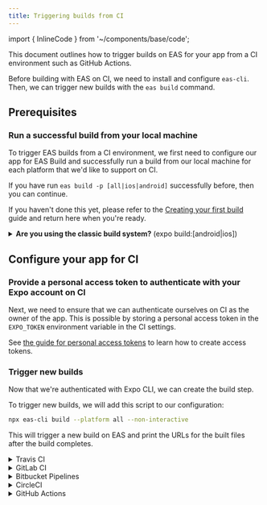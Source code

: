 ```yaml
---
title: Triggering builds from CI
---
```


import { InlineCode } from '~/components/base/code';

This document outlines how to trigger builds on EAS for your app from a CI environment such as GitHub Actions.

Before building with EAS on CI, we need to install and configure `eas-cli`. Then, we can trigger new builds with the `eas build` command.

## Prerequisites

### Run a successful build from your local machine

To trigger EAS builds from a CI environment, we first need to configure our app for EAS Build and successfully run a build from our local machine for each platform that we'd like to support on CI.

If you have run `eas build -p [all|ios|android]` successfully before, then you can continue.

If you haven't done this yet, please refer to the [Creating your first build](setup.md) guide and return here when you're ready.

<details><summary><strong>Are you using the classic build system?</strong> (<InlineCode>expo build:[android|ios]</InlineCode>)</summary> <p>

Learn how to [build standalone apps on your CI with our classic build service](/classic/turtle-cli.md).

</p>
</details>

## Configure your app for CI

<!-- We can probably leave this out -- users can figure out on their own if they want to do this or use npx -->
<!-- ### Make EAS CLI available in your CI environment

To interact with the EAS API, we need to install EAS CLI. You can use an environment with this library preinstalled, or you can add it to the project as a development dependency.

The latter is the easiest way, but may increase the installation time.
For vendors that charge you per minute, it might we worth creating a prebuilt environment.

To install EAS CLI in your project, run:

```sh
npm install --save-dev eas-cli
```

> 💡 Make sure to update this dependency frequently to stay up to date with the EAS API interface. -->

### Provide a personal access token to authenticate with your Expo account on CI

Next, we need to ensure that we can authenticate ourselves on CI as the owner of the app. This is possible by storing a personal access token in the `EXPO_TOKEN` environment variable in the CI settings.

See [the guide for personal access tokens](/accounts/programmatic-access.md#personal-account-personal-access-tokens) to learn how to create access tokens.

### Trigger new builds

Now that we're authenticated with Expo CLI, we can create the build step.

To trigger new builds, we will add this script to our configuration:

```sh
npx eas-cli build --platform all --non-interactive
```

This will trigger a new build on EAS and print the URLs for the built files after the build completes.

<details><summary>Travis CI</summary>
<p>

```yaml
---
language: node_js
node_js:
  - node
  - lts/*
cache:
  directories:
    - ~/.npm
before_script:
  - npm install -g npm@latest

jobs:
  include:
    - stage: build
      node_js: lts/*
      script:
        - npm ci
        - npx eas-cli build --platform all --non-interactive
```

> Put this into `.travis.yml` in the root of your repository.

</p>
</details>

<details><summary>GitLab CI</summary>
<p>

```yaml
image: node:alpine

cache:
  key: ${CI_COMMIT_REF_SLUG}
  paths:
    - ~/.npm

stages:
  - build

before_script:
  - npm ci

eas-build:
  stage: build
  script:
    - apk add --no-cache bash
    - npx eas-cli build --platform all --non-interactive
```

> Put this into `.gitlab-ci.yml` in the root of your repository.

</p>
</details>

<details><summary>Bitbucket Pipelines</summary>
<p>

```yaml
image: node:alpine

definitions:
  caches:
    npm: ~/.npm

pipelines:
  default:
    - step:
        name: Build app
        deployment: test
        caches:
          - npm
        script:
          - apk add --no-cache bash
          - npm ci
          - npx eas-cli build --platform all --non-interactive
```

> Put this into `bitbucket-pipelines.yml` in the root of your repository.

</p>
</details>

<details><summary>CircleCI</summary>
<p>

```yaml
version: 2.1

executors:
  default:
    docker:
      - image: circleci/node:16
    working_directory: ~/my-app

commands:
  attach_project:
    steps:
      - attach_workspace:
          at: ~/my-app

jobs:
  eas_build:
    executor: default
    steps:
      - checkout
      - attach_project

      - run:
          name: Install dependencies
          command: npm ci

      - run:
          name: Trigger build
          command: npx eas-cli build --platform all --non-interactive

workflows:
  build_app:
    jobs:
      - eas_build:
          filters:
            branches:
              only: master
```

> Put this into `.circleci/config.yml` in the root of your repository.

</p>
</details>

<details><summary>GitHub Actions</summary>
<p>

```yaml
name: EAS Build
on:
  push:
    branches:
      - master
  workflow_dispatch:

jobs:
  build:
    name: Install and build
    runs-on: ubuntu-latest
    steps:
      - name: Checkout
        uses: actions/checkout@v2

      - name: Setup Node.js
        uses: actions/setup-node@v1
        with:
          node-version: 16.x

      - name: Setup Expo
        uses: expo/expo-github-action@v5
        with:
          expo-version: 4.x
          expo-token: ${{ secrets.EXPO_TOKEN }}
          expo-cache: true

      - name: Install dependencies
        run: npm ci

      - name: Build on EAS
        run: npx eas-cli build --platform all --non-interactive
```

> Put this into `.github/workflows/eas-build.yml` in the root of your repository.

</p>
</details>
